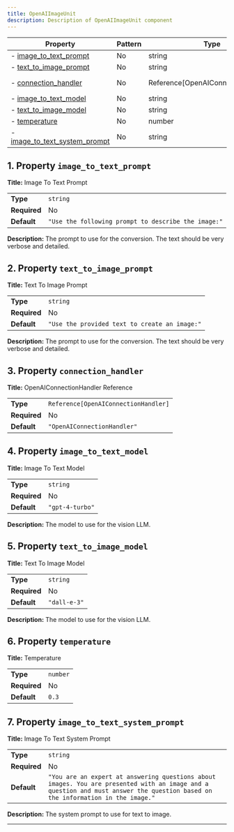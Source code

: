 ```yaml
---
title: OpenAIImageUnit
description: Description of OpenAIImageUnit component
---
```


| Property                                                       | Pattern | Type                               | Deprecated | Definition | Title/Description                 |
| -------------------------------------------------------------- | ------- | ---------------------------------- | ---------- | ---------- | --------------------------------- |
| - [image_to_text_prompt](#image_to_text_prompt )               | No      | string                             | No         | -          | Image To Text Prompt              |
| - [text_to_image_prompt](#text_to_image_prompt )               | No      | string                             | No         | -          | Text To Image Prompt              |
| - [connection_handler](#connection_handler )                   | No      | Reference[OpenAIConnectionHandler] | No         | -          | OpenAIConnectionHandler Reference |
| - [image_to_text_model](#image_to_text_model )                 | No      | string                             | No         | -          | Image To Text Model               |
| - [text_to_image_model](#text_to_image_model )                 | No      | string                             | No         | -          | Text To Image Model               |
| - [temperature](#temperature )                                 | No      | number                             | No         | -          | Temperature                       |
| - [image_to_text_system_prompt](#image_to_text_system_prompt ) | No      | string                             | No         | -          | Image To Text System Prompt       |

## <a name="image_to_text_prompt"></a>1. Property `image_to_text_prompt`

**Title:** Image To Text Prompt

|              |                                                     |
| ------------ | --------------------------------------------------- |
| **Type**     | `string`                                            |
| **Required** | No                                                  |
| **Default**  | `"Use the following prompt to describe the image:"` |

**Description:** The prompt to use for the conversion. The text should be very verbose and detailed.

## <a name="text_to_image_prompt"></a>2. Property `text_to_image_prompt`

**Title:** Text To Image Prompt

|              |                                               |
| ------------ | --------------------------------------------- |
| **Type**     | `string`                                      |
| **Required** | No                                            |
| **Default**  | `"Use the provided text to create an image:"` |

**Description:** The prompt to use for the conversion. The text should be very verbose and detailed.

## <a name="connection_handler"></a>3. Property `connection_handler`

**Title:** OpenAIConnectionHandler Reference

|              |                                      |
| ------------ | ------------------------------------ |
| **Type**     | `Reference[OpenAIConnectionHandler]` |
| **Required** | No                                   |
| **Default**  | `"OpenAIConnectionHandler"`          |

## <a name="image_to_text_model"></a>4. Property `image_to_text_model`

**Title:** Image To Text Model

|              |                 |
| ------------ | --------------- |
| **Type**     | `string`        |
| **Required** | No              |
| **Default**  | `"gpt-4-turbo"` |

**Description:** The model to use for the vision LLM.

## <a name="text_to_image_model"></a>5. Property `text_to_image_model`

**Title:** Text To Image Model

|              |              |
| ------------ | ------------ |
| **Type**     | `string`     |
| **Required** | No           |
| **Default**  | `"dall-e-3"` |

**Description:** The model to use for the vision LLM.

## <a name="temperature"></a>6. Property `temperature`

**Title:** Temperature

|              |          |
| ------------ | -------- |
| **Type**     | `number` |
| **Required** | No       |
| **Default**  | `0.3`    |

## <a name="image_to_text_system_prompt"></a>7. Property `image_to_text_system_prompt`

**Title:** Image To Text System Prompt

|              |                                                                                                                                                                               |
| ------------ | ----------------------------------------------------------------------------------------------------------------------------------------------------------------------------- |
| **Type**     | `string`                                                                                                                                                                      |
| **Required** | No                                                                                                                                                                            |
| **Default**  | `"You are an expert at answering questions about images. You are presented with an image and a question and must answer the question based on the information in the image."` |

**Description:** The system prompt to use for text to image.

----------------------------------------------------------------------------------------------------------------------------
